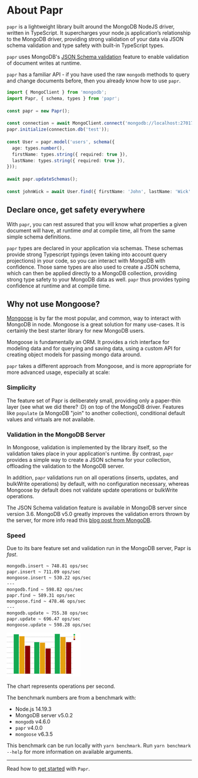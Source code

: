 # About Papr

`papr` is a lightweight library built around the MongoDB NodeJS driver, written in TypeScript. It
supercharges your node.js application’s relationship to the MongoDB driver, providing strong
validation of your data via JSON schema validation and type safety with built-in TypeScript types.

`papr` uses MongoDB's
[JSON Schema validation](https://docs.mongodb.com/manual/core/schema-validation/#json-schema)
feature to enable validation of document writes at runtime.

`papr` has a familiar API - if you have used the raw `mongodb` methods to query and change documents
before, then you already know how to use `papr`.

<!-- prettier-ignore -->
```ts
import { MongoClient } from 'mongodb';
import Papr, { schema, types } from 'papr';

const papr = new Papr();

const connection = await MongoClient.connect('mongodb://localhost:27017');
papr.initialize(connection.db('test'));

const User = papr.model('users', schema({
  age: types.number(),
  firstName: types.string({ required: true }),
  lastName: types.string({ required: true }),
}));

await papr.updateSchemas();

const johnWick = await User.find({ firstName: 'John', lastName: 'Wick' });
```

## Declare once, get safety everywhere

With `papr`, you can rest assured that you will know what properties a given document will have, at
runtime _and_ at compile time, all from the same simple schema definitions.

`papr` types are declared in your application via schemas. These schemas provide strong Typescript
typings (even taking into account query projections) in your code, so you can interact with MongoDB
with confidence. Those same types are also used to create a JSON schema, which can then be applied
directly to a MongoDB collection, providing strong type safety to your MongoDB data as well. `papr`
thus provides typing confidence at runtime and at compile time.

## Why not use Mongoose?

[Mongoose](https://mongoosejs.com/) is by far the most popular, and common, way to interact with
MongoDB in node. Mongoose is a great solution for many use-cases. It is certainly the best starter
library for new MongoDB users.

Mongoose is fundamentally an ORM. It provides a rich interface for modeling data and for querying
and saving data, using a custom API for creating object models for passing mongo data around.

`papr` takes a different approach from Mongoose, and is more appropriate for more advanced usage,
especially at scale:

### Simplicity

The feature set of Papr is deliberately small, providing only a paper-thin layer (see what we did
there? :D) on top of the MongoDB driver. Features like `populate` (a MongoDB "join" to another
collection), conditional default values and virtuals are not available.

### Validation in the MongoDB Server

In Mongoose, validation is implemented by the library itself, so the validation takes place in your
application's runtime. By contrast, `papr` provides a simple way to create a JSON schema for your
collection, offloading the validation to the MongoDB server.

In addition, `papr` validations run on all operations (inserts, updates, and bulkWrite operations)
by default, with no configuration necessary, whereas Mongoose by default does not validate update
operations or bulkWrite operations.

The JSON Schema validation feature is available in MongoDB server since version 3.6. MongoDB v5.0
greatly improves the validation errors thrown by the server, for more info read this
[blog post from MongoDB](https://developer.mongodb.com/article/mongodb-5-0-schema-validation/).

### Speed

Due to its bare feature set and validation run in the MongoDB server, Papr is _fast_.

```
mongodb.insert ~ 748.81 ops/sec
papr.insert ~ 711.09 ops/sec
mongoose.insert ~ 530.22 ops/sec
---
mongodb.find ~ 598.82 ops/sec
papr.find ~ 589.31 ops/sec
mongoose.find ~ 478.46 ops/sec
---
mongodb.update ~ 755.38 ops/sec
papr.update ~ 696.47 ops/sec
mongoose.update ~ 598.28 ops/sec
```

![](benchmark.svg)

The chart represents operations per second.

The benchmark numbers are from a benchmark with:

- Node.js 14.19.3
- MongoDB server v5.0.2
- `mongodb` v4.6.0
- `papr` v4.0.0
- `mongoose` v6.3.5

This benchmark can be run locally with `yarn benchmark`. Run `yarn benchmark --help` for more
information on available arguments.

---

Read how to [get started](getting-started.md) with `Papr`.
